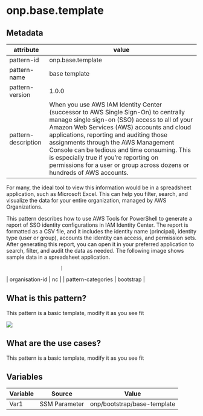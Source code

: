 # onp.base.template

## Metadata
| attribute               | value                                         |
| ----------------------- | --------------------------------------------- |
| pattern-id              | onp.base.template                             |
| pattern-name            | base template                                 |
| pattern-version         | 1.0.0                                         |
| pattern-description     | When you use AWS IAM Identity Center (successor to AWS Single Sign-On) to centrally manage single sign-on (SSO) access to all of your Amazon Web Services (AWS) accounts and cloud applications, reporting and auditing those assignments through the AWS Management Console can be tedious and time consuming. This is especially true if you’re reporting on permissions for a user or group across dozens or hundreds of AWS accounts.

For many, the ideal tool to view this information would be in a spreadsheet application, such as Microsoft Excel. This can help you filter, search, and visualize the data for your entire organization, managed by AWS Organizations.

This pattern describes how to use AWS Tools for PowerShell to generate a report of SSO identity configurations in IAM Identity Center. The report is formatted as a CSV file, and it includes the identity name (principal), identity type (user or group), accounts the identity can access, and permission sets. After generating this report, you can open it in your preferred application to search, filter, and audit the data as needed. The following image shows sample data in a spreadsheet application.

                        |
| organisation-id         | nc                                            |
| pattern-categories      | bootstrap                                     |

## What is this pattern?
This pattern is a basic template, modify it as you see fit

![](./diagrams/res/AWS_IAM_Report.png)

## What are the use cases?
This pattern is a basic template, modify it as you see fit

## Variables

| Variable               | Source                                         | Value |
| -----------------------| --------------------------------------------- | ------|
| Var1                   | SSM Parameter | onp/bootstrap/base-template|
